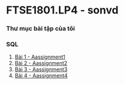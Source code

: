 # FTSE1801.LP4 - sonvd
### Thư mục bài tập của tôi

### SQL
1. [Bài 1 - Aassignment1](https://github.com/FASTTRACKSE/FTSE1801.LP4/blob/master/sonvd/sql/BT1/baitap.docx)
2. [Bài 2 - Aassignment2](https://github.com/FASTTRACKSE/FTSE1801.LP4/blob/master/sonvd/sql/BT2/baitap1.docx)
3. [Bài 3 - Aassignment3](https://github.com/FASTTRACKSE/FTSE1801.LP4/blob/master/sonvd/sql/BT3/ftse1801013.sql)
4. [Bài 4 - Aassignment4](https://github.com/FASTTRACKSE/FTSE1801.LP4/blob/master/sonvd/sql/BT4/quanlynhatruong.sql)
